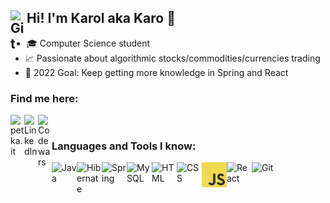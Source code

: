 ## Hi! I'm Karol aka Karo <img align="left" alt="Git" width="26px" src="https://www.pngfind.com/pngs/m/220-2203864_karo-light-corn-syrup-with-real-vanilla-32.png" />👋 

- 🎓 Computer Science student
- 📈 Passionate about algorithmic stocks/commodities/currencies trading
- 🥅 2022 Goal: Keep getting more knowledge in Spring and React

### Find me here:

[<img align="left" target="_blank" alt="petka.it" width="22px" src="https://upload.wikimedia.org/wikipedia/commons/0/0b/Blue_globe_icon.svg" />][website]
[<img align="left" target="_blank" alt="LinkedIn" width="22px" src="https://www.vectorlogo.zone/logos/linkedin/linkedin-icon.svg" />][linkedin]
[<img align="left" target="_blank" alt="Codewars" width="22px" src="https://docs.codewars.com/logo.svg" />][codewars]

<br />

### Languages and Tools I know:

<img align="left" alt="Java" width="40px" src="https://www.vectorlogo.zone/logos/java/java-icon.svg" />
<img align="left" alt="Hibernate" width="40px" src="https://www.vectorlogo.zone/logos/hibernate/hibernate-icon.svg" />
<img align="left" alt="Spring" width="40px" src="https://www.vectorlogo.zone/logos/springio/springio-icon.svg" />
<img align="left" alt="MySQL" width="40px" src="https://www.vectorlogo.zone/logos/mysql/mysql-icon.svg" />
<img align="left" alt="HTML" width="40px" src="https://www.vectorlogo.zone/logos/w3_html5/w3_html5-icon.svg" />
<img align="left" alt="CSS" width="40px" src="https://www.vectorlogo.zone/logos/w3_css/w3_css-icon.svg" />
<img align="left" alt="Javascript" width="40px" src="https://raw.githubusercontent.com/github/explore/80688e429a7d4ef2fca1e82350fe8e3517d3494d/topics/javascript/javascript.png" />
<img align="left" alt="React" width="40px" src="https://www.vectorlogo.zone/logos/reactjs/reactjs-icon.svg" />
<img align="left" alt="Git" width="40px" src="https://www.vectorlogo.zone/logos/git-scm/git-scm-icon.svg" />

[website]: https://www.petka.it
[linkedin]: https://www.linkedin.com/in/karolpetka
[codewars]: https://www.codewars.com/users/KarolPetka
